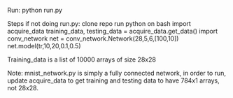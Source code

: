 Run: 
python run.py

Steps if not doing run.py:
clone repo
run python on bash
import acquire_data
training_data, testing_data = acquire_data.get_data()
import conv_network
net = conv_network.Network(28,5,6,[100,10])
net.model(tr,10,20,0.1,0.5)

Training_data is a list of 10000 arrays of size 28x28

Note: mnist_network.py is simply a fully connected network,
in order to run, update acquire_data to get training and 
testing data to have 784x1 arrays, not 28x28.

